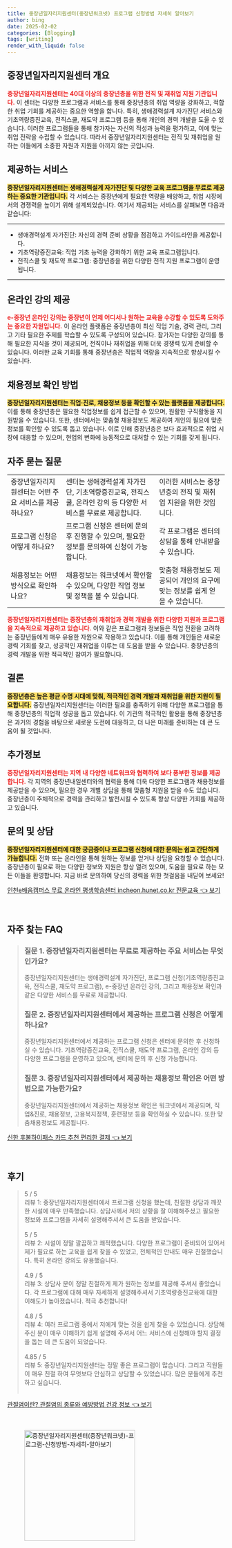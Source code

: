 ```yaml
---
title: 중장년일자리지원센터(중장년워크넷) 프로그램 신청방법 자세히 알아보기
author: bing
date: 2025-02-02
categories: [Blogging]
tags: [writing]
render_with_liquid: false
---
```



<h2 id='중장년일자리지원센터 개요'>중장년일자리지원센터 개요</h2>

<p><b><span style="color: #ee2323;">중장년일자리지원센터는 40대 이상의 중장년층을 위한 전직 및 재취업 지원 기관입니다.</span></b> 이 센터는 다양한 프로그램과 서비스를 통해 중장년층의 취업 역량을 강화하고, 적합한 취업 기회를 제공하는 중요한 역할을 합니다. 특히, 생애경력설계 자가진단 서비스와 기초역량증진교육, 전직스쿨, 재도약 프로그램 등을 통해 개인의 경력 개발을 도울 수 있습니다. 이러한 프로그램들을 통해 참가자는 자신의 적성과 능력을 평가하고, 이에 맞는 취업 전략을 수립할 수 있습니다. 따라서 중장년일자리지원센터는 전직 및 재취업을 원하는 이들에게 소중한 자원과 지원을 아끼지 않는 곳입니다.</p>

<h2 id='제공하는 서비스'>제공하는 서비스</h2>

<p><b><span style="background-color: #ffe066;">중장년일자리지원센터는 생애경력설계 자가진단 및 다양한 교육 프로그램을 무료로 제공하는 중요한 기관입니다.</span></b> 각 서비스는 중장년에게 필요한 역량을 배양하고, 취업 시장에서의 경쟁력을 높이기 위해 설계되었습니다. 여기서 제공되는 서비스를 살펴보면 다음과 같습니다:</p>

<hr />

<ul>
    <li>생애경력설계 자가진단: 자신의 경력 준비 상황을 점검하고 가이드라인을 제공합니다.</li>
    <li>기초역량증진교육: 직업 기초 능력을 강화하기 위한 교육 프로그램입니다.</li>
    <li>전직스쿨 및 재도약 프로그램: 중장년층을 위한 다양한 전직 지원 프로그램이 운영됩니다.</li>
</ul>

<hr />

<h2 id='온라인 강의 제공'>온라인 강의 제공</h2>

<p><b><span style="color: #ee2323;">e-중장년 온라인 강의는 중장년이 언제 어디서나 원하는 교육을 수강할 수 있도록 도와주는 중요한 자원입니다.</span></b> 이 온라인 플랫폼은 중장년층이 최신 직업 기술, 경력 관리, 그리고 기타 필요한 주제를 학습할 수 있도록 구성되어 있습니다. 참가자는 다양한 강의를 통해 필요한 지식을 것이 제공되며, 전직이나 재취업을 위해 더욱 경쟁력 있게 준비할 수 있습니다. 이러한 교육 기회를 통해 중장년층은 직업적 역량을 지속적으로 향상시킬 수 있습니다.</p>

<h2 id='채용정보 확인 방법'>채용정보 확인 방법</h2>

<p><b><span style="background-color: #ffe066;">중장년일자리지원센터는 직업·진로, 채용정보 등을 확인할 수 있는 플랫폼을 제공합니다.</span></b> 이를 통해 중장년층은 필요한 직업정보를 쉽게 접근할 수 있으며, 원활한 구직활동을 지원받을 수 있습니다. 또한, 센터에서는 맞춤형 채용정보도 제공하여 개인의 필요에 맞춘 정보를 확인할 수 있도록 돕고 있습니다. 이로 인해 중장년층은 보다 효과적으로 취업 시장에 대응할 수 있으며, 현업의 변화에 능동적으로 대처할 수 있는 기회를 갖게 됩니다.</p>

<h2 id='자주 묻는 질문'>자주 묻는 질문</h2>

<table>
    <tr>
        <td>중장년일자리지원센터는 어떤 주요 서비스를 제공하나요?</td>
        <td>센터는 생애경력설계 자가진단, 기초역량증진교육, 전직스쿨, 온라인 강의 등 다양한 서비스를 무료로 제공합니다.</td>
        <td>이러한 서비스는 중장년층의 전직 및 재취업 지원을 위한 것입니다.</td>
    </tr>
    <tr>
        <td>프로그램 신청은 어떻게 하나요?</td>
        <td>프로그램 신청은 센터에 문의 후 진행할 수 있으며, 필요한 정보를 문의하여 신청이 가능합니다.</td>
        <td>각 프로그램은 센터의 상담을 통해 안내받을 수 있습니다.</td>
    </tr>
    <tr>
        <td>채용정보는 어떤 방식으로 확인하나요?</td>
        <td>채용정보는 워크넷에서 확인할 수 있으며, 다양한 직업 정보 및 정책을 볼 수 있습니다.</td>
        <td>맞춤형 채용정보도 제공되어 개인의 요구에 맞는 정보를 쉽게 얻을 수 있습니다.</td>
    </tr>
</table>

<p><b><span style="color: #ee2323;">중장년일자리지원센터는 중장년층의 재취업과 경력 개발을 위한 다양한 지원과 프로그램을 지속적으로 제공하고 있습니다.</span></b> 이와 같은 프로그램과 정보들은 직업 전환을 고려하는 중장년들에게 매우 유용한 자원으로 작용하고 있습니다. 이를 통해 개인들은 새로운 경력 기회를 찾고, 성공적인 재취업을 이루는 데 도움을 받을 수 있습니다. 중장년층의 경력 개발을 위한 적극적인 참여가 필요합니다.</p>

<h2 id='결론'>결론</h2>

<p><b><span style="background-color: #ffe066;">중장년층은 높은 평균 수명 시대에 맞춰, 적극적인 경력 개발과 재취업을 위한 지원이 필요합니다.</span></b> 중장년일자리지원센터는 이러한 필요를 충족하기 위해 다양한 프로그램을 통해 중장년층의 직업적 성공을 돕고 있습니다. 이 기관의 적극적인 활용을 통해 중장년층은 과거의 경험을 바탕으로 새로운 도전에 대응하고, 더 나은 미래를 준비하는 데 큰 도움이 될 것입니다. </p>

<h2 id='추가정보'>추가정보</h2>

<p><b><span style="color: #ee2323;">중장년일자리지원센터는 지역 내 다양한 네트워크와 협력하여 보다 풍부한 정보를 제공합니다.</span></b> 각 지역의 중장년내일센터와의 협력을 통해 더욱 다양한 프로그램과 채용정보를 제공받을 수 있으며, 필요한 경우 개별 상담을 통해 맞춤형 지원을 받을 수도 있습니다. 중장년층이 주체적으로 경력을 관리하고 발전시킬 수 있도록 항상 다양한 기회를 제공하고 있습니다.</p>

<h2 id='문의 및 상담'>문의 및 상담</h2>

<p><b><span style="background-color: #ffe066;">중장년일자리지원센터에 대한 궁금증이나 프로그램 신청에 대한 문의는 쉽고 간단하게 가능합니다.</span></b> 전화 또는 온라인을 통해 원하는 정보를 얻거나 상담을 요청할 수 있습니다. 중장년층이 필요로 하는 다양한 정보와 지원은 항상 열려 있으며, 도움을 필요로 하는 모든 이들을 환영합니다. 지금 바로 문의하여 당신의 경력을 위한 첫걸음을 내딛어 보세요!</p>


<p><a class="click-button" title="인천e배움캠퍼스 무료 온라인 평생학습센터 incheon.hunet.co.kr 전문교육" href="https://afficreate.github.io/posts/%EC%9D%B8%EC%B2%9Ce%EB%B0%B0%EC%9B%80%EC%BA%A0%ED%8D%BC%EC%8A%A4-%EB%AC%B4%EB%A3%8C-%EC%98%A8%EB%9D%BC%EC%9D%B8-%ED%8F%89%EC%83%9D%ED%95%99%EC%8A%B5%EC%84%BC%ED%84%B0-incheon.hunet.co.kr-%EC%A0%84%EB%AC%B8%EA%B5%90%EC%9C%A1/" rel="dofollow">인천e배움캠퍼스 무료 온라인 평생학습센터 incheon.hunet.co.kr 전문교육 👈 보기</a></p><br>
<h2 id='자주_찾는_FAQ'>자주 찾는 FAQ</h2>
<div itemscope="" itemtype="https://schema.org/FAQPage">
<blockquote>
<div itemscope="" itemprop="mainEntity" itemtype="https://schema.org/Question">
<h3 itemprop="name">질문 1. 중장년일자리지원센터는 무료로 제공하는 주요 서비스는 무엇인가요?</h3>
<div itemscope="" itemprop="acceptedAnswer" itemtype="https://schema.org/Answer">
<span itemprop="text">
<p>중장년일자리지원센터는 생애경력설계 자가진단, 프로그램 신청(기초역량증진교육, 전직스쿨, 재도약 프로그램), e-중장년 온라인 강의, 그리고 채용정보 확인과 같은 다양한 서비스를 무료로 제공합니다.</p>
</span>
</div>
</div>
<div itemscope="" itemprop="mainEntity" itemtype="https://schema.org/Question">
<h3 itemprop="name">질문 2. 중장년일자리지원센터에서 제공하는 프로그램 신청은 어떻게 하나요?</h3>
<div itemscope="" itemprop="acceptedAnswer" itemtype="https://schema.org/Answer">
<span itemprop="text">
<p>중장년일자리지원센터에서 제공하는 프로그램 신청은 센터에 문의한 후 신청하실 수 있습니다. 기초역량증진교육, 전직스쿨, 재도약 프로그램, 온라인 강의 등 다양한 프로그램을 운영하고 있으며, 센터에 문의 후 신청 가능합니다.</p>
</span>
</div>
</div>
<div itemscope="" itemprop="mainEntity" itemtype="https://schema.org/Question">
<h3 itemprop="name">질문 3. 중장년일자리지원센터에서 제공하는 채용정보 확인은 어떤 방법으로 가능한가요?</h3>
<div itemscope="" itemprop="acceptedAnswer" itemtype="https://schema.org/Answer">
<span itemprop="text">
<p>중장년일자리지원센터에서 제공하는 채용정보 확인은 워크넷에서 제공되며, 직업&진로, 채용정보, 고용복지정책, 훈련정보 등을 확인하실 수 있습니다. 또한 맞춤채용정보도 제공됩니다.</p>
</span>
</div>
</div>
</blockquote>
</div>
<p><a class="click-button" title="신한 후불하이패스 카드 추천 편리한 결제" href="https://afficreate.github.io/posts/%EC%8B%A0%ED%95%9C-%ED%9B%84%EB%B6%88%ED%95%98%EC%9D%B4%ED%8C%A8%EC%8A%A4-%EC%B9%B4%EB%93%9C-%EC%B6%94%EC%B2%9C-%ED%8E%B8%EB%A6%AC%ED%95%9C-%EA%B2%B0%EC%A0%9C/" rel="dofollow">신한 후불하이패스 카드 추천 편리한 결제 👈 보기</a></p><br>
<h2 id='후기'>후기</h2>
<div itemscope itemtype="https://schema.org/Product">
  <blockquote>
  <div itemprop="review" itemscope itemtype="https://schema.org/Review">
      <div itemprop="reviewRating" itemscope itemtype="https://schema.org/Rating"> <span itemprop="ratingValue">5</span> / <span itemprop="bestRating">5</span> </div>
      <span itemprop="reviewBody">리뷰 1: 중장년일자리지원센터에서 프로그램 신청을 했는데, 친절한 상담과 깨끗한 시설에 매우 만족했습니다. 상담사께서 저의 상황을 잘 이해해주셨고 필요한 정보와 프로그램을 자세히 설명해주셔서 큰 도움을 받았습니다.</span>
  </div>
  <br>
  <div itemprop="review" itemscope itemtype="https://schema.org/Review">
      <div itemprop="reviewRating" itemscope itemtype="https://schema.org/Rating"> <span itemprop="ratingValue">5</span> / <span itemprop="bestRating">5</span> </div>
      <span itemprop="reviewBody">리뷰 2: 시설이 정말 깔끔하고 쾌적했습니다. 다양한 프로그램이 준비되어 있어서 제가 필요로 하는 교육을 쉽게 찾을 수 있었고, 전체적인 안내도 매우 친절했습니다. 특히 온라인 강의도 유용했습니다.</span>
  </div>
  <br>
  <div itemprop="review" itemscope itemtype="https://schema.org/Review">
      <div itemprop="reviewRating" itemscope itemtype="https://schema.org/Rating"> <span itemprop="ratingValue">4.9</span> / <span itemprop="bestRating">5</span> </div>
      <span itemprop="reviewBody">리뷰 3: 상담사 분이 정말 친절하게 제가 원하는 정보를 제공해 주셔서 좋았습니다. 각 프로그램에 대해 매우 자세하게 설명해주셔서 기초역량증진교육에 대한 이해도가 높아졌습니다. 적극 추천합니다!</span>
  </div>
  <br>
  <div itemprop="review" itemscope itemtype="https://schema.org/Review">
      <div itemprop="reviewRating" itemscope itemtype="https://schema.org/Rating"> <span itemprop="ratingValue">4.8</span> / <span itemprop="bestRating">5</span> </div>
      <span itemprop="reviewBody">리뷰 4: 여러 프로그램 중에서 저에게 맞는 것을 쉽게 찾을 수 있었습니다. 상담해 주신 분이 매우 이해하기 쉽게 설명해 주셔서 어느 서비스에 신청해야 할지 결정을 돕는 데 큰 도움이 되었습니다.</span>
  </div>
  <br>
  <div itemprop="review" itemscope itemtype="https://schema.org/Review">
      <div itemprop="reviewRating" itemscope itemtype="https://schema.org/Rating"> <span itemprop="ratingValue">4.85</span> / <span itemprop="bestRating">5</span> </div>
      <span itemprop="reviewBody">리뷰 5: 중장년일자리지원센터는 정말 좋은 프로그램이 많습니다. 그리고 직원들이 매우 친절 하여 무엇보다 안심하고 상담할 수 있었습니다. 많은 분들에게 추천하고 싶습니다.</span>
  </div>
  <br>
  </blockquote>
</div>
<p><a class="click-button" title="관절염이란? 관절염의 종류와 예방방법 건강 정보" href="https://afficreate.github.io/posts/%EA%B4%80%EC%A0%88%EC%97%BC%EC%9D%B4%EB%9E%80-%EA%B4%80%EC%A0%88%EC%97%BC%EC%9D%98-%EC%A2%85%EB%A5%98%EC%99%80-%EC%98%88%EB%B0%A9%EB%B0%A9%EB%B2%95-%EA%B1%B4%EA%B0%95-%EC%A0%95%EB%B3%B4/" rel="dofollow">관절염이란? 관절염의 종류와 예방방법 건강 정보 👈 보기</a></p><br>
<figure class="image"><img src="https://afficreate.github.io/assets/img/thumbnail/중장년일자리지원센터(중장년워크넷)-프로그램-신청방법-자세히-알아보기.webp" alt="중장년일자리지원센터(중장년워크넷)-프로그램-신청방법-자세히-알아보기" width="256" height="256"></figure>